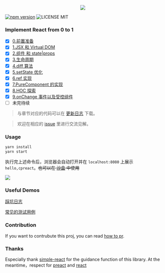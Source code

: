 <div align="center">
  <img src="http://oqhtscus0.bkt.clouddn.com/9c461a61924ed0fecb6024a256671251.jpg-200">
</div>

[![npm version](https://badge.fury.io/js/cpreact.svg)](https://badge.fury.io/js/cpreact) ![LICENSE MIT](https://img.shields.io/npm/l/cpreact.svg)

### Implement React from 0 to 1

- [x] [0.前置准备](https://github.com/MuYunyun/blog/blob/master/从0到1实现React/0.前置准备.md)
- [x] [1.JSX 和 Virtual DOM](https://github.com/MuYunyun/blog/blob/master/从0到1实现React/1.JSX和虚拟DOM.md)
- [x] [2.组件 和 state|props](https://github.com/MuYunyun/blog/blob/master/从0到1实现React/2.组件和state|props.md)
- [x] [3.生命周期](https://github.com/MuYunyun/blog/blob/master/从0到1实现React/3.生命周期.md)
- [x] [4.diff 算法](https://github.com/MuYunyun/blog/blob/master/从0到1实现React/4.diff算法.md)
- [x] [5.setState 优化](https://github.com/MuYunyun/blog/blob/master/从0到1实现React/5.setState.md)
- [x] [6.ref 实现](https://github.com/MuYunyun/blog/blob/master/从0到1实现React/6.ref.md)
- [x] [7.PureComponent 的实现](https://github.com/MuYunyun/blog/blob/master/从0到1实现React/7.PureComponent.md)
- [x] [8.HOC 探索](https://github.com/MuYunyun/blog/blob/master/从0到1实现React/8.HOC探索.md)
- [x] [9.onChange 事件以及受控组件](https://github.com/MuYunyun/blog/blob/master/从0到1实现React/9.onChange事件以及受控组件.md)
- [ ] 未完待续

> 与章节对应的代码可以在 [更新日志](https://github.com/MuYunyun/cpreact/blob/master/CHANGELOG.md) 下载。

> 欢迎在相应的 [issue](https://github.com/MuYunyun/blog/issues/24) 里进行交流见解。

### Usage

```js
yarn install
yarn start
```

执行完上述命令后，浏览器会自动打开并在 `localhost:8080` 上展示 `hello,cpreact`。~~也可以在 [沙盒](https://codesandbox.io/s/0xk1r2zmk0) 中使用~~

![](http://oqhtscus0.bkt.clouddn.com/4b7cca0d7176545b5556b54c77200595.jpg-200)

### Useful Demos

[踩坑日志](https://github.com/MuYunyun/cpreact/issues?q=is%3Aissue+%E8%B8%A9%E5%9D%91+is%3Aclosed)

[常见的测试用例](https://github.com/MuYunyun/cpreact/issues/5)

### Contribution

If you want to contrubute this proj, you can read [how to pr](https://github.com/MuYunyun/cpreact/blob/master/.github/PULL_REQUEST_TEMPLATE.md).

### Thanks

Especially thank [simple-react](https://github.com/hujiulong/simple-react) for the guidance function of this library. At the meantime，respect for [preact](https://github.com/developit/preact) and [react](https://github.com/facebook/react)
